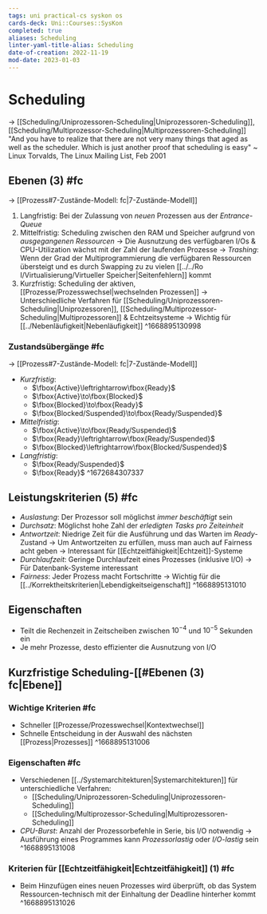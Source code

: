 ```yaml
---
tags: uni practical-cs syskon os
cards-deck: Uni::Courses::SysKon
completed: true
aliases: Scheduling
linter-yaml-title-alias: Scheduling
date-of-creation: 2022-11-19
mod-date: 2023-01-03
---
```


# Scheduling
→ [[Scheduling/Uniprozessoren-Scheduling|Uniprozessoren-Scheduling]], [[Scheduling/Multiprozessor-Scheduling|Multiprozessoren-Scheduling]]
"And you have to realize that there are not very many things that aged as well as the scheduler. Which is just another proof that scheduling is easy"
	~ Linux Torvalds, The Linux Mailing List, Feb 2001

## Ebenen (3) #fc
→ [[Prozess#7-Zustände-Modell: fc|7-Zustände-Modell]]
1. Langfristig: Bei der Zulassung von *neuen* Prozessen aus der *Entrance-Queue*
2. Mittelfristig: Scheduling zwischen den RAM und Speicher aufgrund von *ausgegangenen Ressourcen*
	→ Die Ausnutzung des verfügbaren I/Os & CPU-Utilization wächst mit der Zahl der laufenden Prozesse
	 → *Trashing*: Wenn der Grad der Multiprogrammierung die verfügbaren Ressourcen übersteigt und es durch Swapping zu zu vielen [[../../Ro I/Virtualisierung/Virtueller Speicher|Seitenfehlern]] kommt
3. Kurzfristig: Scheduling der aktiven, [[Prozesse/Prozesswechsel|wechselnden Prozessen]]
	 → Unterschiedliche Verfahren für [[Scheduling/Uniprozessoren-Scheduling|Uniprozessoren]], [[Scheduling/Multiprozessor-Scheduling|Multiprozessoren]] & Echtzeitsysteme
	 → Wichtig für [[../Nebenläufigkeit|Nebenläufigkeit]]
^1668895130998

### Zustandsübergänge #fc
→ [[Prozess#7-Zustände-Modell: fc|7-Zustände-Modell]]
- *Kurzfristig*:
	- $\fbox{Active}\leftrightarrow\fbox{Ready}$
	- $\fbox{Active}\to\fbox{Blocked}$
	- $\fbox{Blocked}\to\fbox{Ready}$
	- $\fbox{Blocked/Suspended}\to\fbox{Ready/Suspended}$
- *Mittelfristig*:
	- $\fbox{Active}\to\fbox{Ready/Suspended}$
	- $\fbox{Ready}\leftrightarrow\fbox{Ready/Suspended}$
	- $\fbox{Blocked}\leftrightarrow\fbox{Blocked/Suspended}$
- *Langfristig*:
	- $\fbox{Ready/Suspended}$
	- $\fbox{Ready}$
^1672684307337

## Leistungskriterien (5) #fc
- *Auslastung*: Der Prozessor soll möglichst *immer beschäftigt* sein
- *Durchsatz*: Möglichst hohe Zahl der *erledigten Tasks pro Zeiteinheit*
- *Antwortzeit*: Niedrige Zeit für die Ausführung und das Warten im *Ready*-Zustand
	→ Um Antwortzeiten zu erfüllen, muss man auch auf Fairness acht geben
	→ Interessant für [[Echtzeitfähigkeit|Echtzeit]]-Systeme
- *Durchlaufzeit*: Geringe Durchlaufzeit eines Prozesses (inklusive I/O)
	→ Für Datenbank-Systeme interessant
- *Fairness*: Jeder Prozess macht Fortschritte
	→ Wichtig für die [[../Korrektheitskriterien|Lebendigkeitseigenschaft]]
^1668895131010

## Eigenschaften
- Teilt die Rechenzeit in Zeitscheiben zwischen $10^{-4}$ und $10^{-5}$ Sekunden ein
- Je mehr Prozesse, desto effizienter die Ausnutzung von I/O

## Kurzfristige Scheduling-[[#Ebenen (3) fc|Ebene]]

### Wichtige Kriterien #fc
- Schneller [[Prozesse/Prozesswechsel|Kontextwechsel]]
- Schnelle Entscheidung in der Auswahl des nächsten [[Prozess|Prozesses]]
^1668895131006

### Eigenschaften #fc
- Verschiedenen [[../Systemarchitekturen|Systemarchitekturen]] für unterschiedliche Verfahren:
	- [[Scheduling/Uniprozessoren-Scheduling|Uniprozessoren-Scheduling]]
	- [[Scheduling/Multiprozessor-Scheduling|Multiprozessoren-Scheduling]]
- *CPU-Burst*: Anzahl der Prozessorbefehle in Serie, bis I/O notwendig
	→ Ausführung eines Programmes kann *Prozessorlastig* oder *I/O-lastig* sein
^1668895131008

### Kriterien für [[Echtzeitfähigkeit|Echtzeitfähigkeit]] (1) #fc
- Beim Hinzufügen eines neuen Prozesses wird überprüft, ob das System Ressourcen-technisch mit der Einhaltung der Deadline hinterher kommt
^1668895131026
